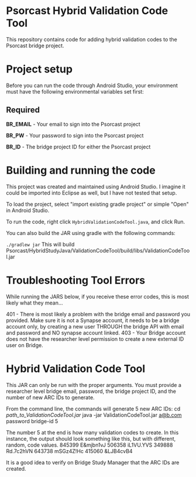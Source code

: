 # Psorcast Hybrid Validation Code Tool
This repository contains code for adding hybrid validation codes to the Psorcast bridge project.

# Project setup

Before you can run the code through Android Studio, your environment must have the following environmental variables set first:

## Required
**BR_EMAIL** - Your email to sign into the Psorcast project

**BR_PW** - Your password to sign into the Psorcast project

**BR_ID** - The bridge project ID for either the Psorcast project

# Building and running the code

This project was created and maintained using Android Studio.  I imagine it could be imported into Eclipse as well, but I have not tested that setup.

To load the project, select "import existing gradle project" or simple "Open" in Android Studio.

To run the code, right click `HybridValidationCodeTool.java`, and click Run.

You can also build the JAR using gradle with the following commands:

`./gradlew jar`
This will build Psorcast/HybridStudyJava/ValidationCodeTool/build/libs/ValidationCodeTool.jar

# Troubleshooting Tool Errors
While running the JARS below, if you receive these error codes, this is most likely what they mean...

401 - There is most likely a problem with the bridge email and password you provided.  Make sure it is not a Synapse account, it needs to be a bridge account only, by creating a new user THROUGH the bridge API with email and password and NO synapse account linked.
403 - Your Bridge account does not have the researcher level permission to create a new external ID user on Bridge.

# Hybrid Validation Code Tool

This JAR can only be run with the proper arguments.  You must provide a researcher level bridge email, password, the bridge project ID, and the number of new ARC IDs to generate.

From the command line, the commands will generate 5 new ARC IDs:
cd *path_to_ValidationCodeTool.jar*
java -jar ValidationCodeTool.jar a@b.com password bridge-id 5

The number 5 at the end is how many validation codes to create.  In this instance, the output should look something like this, but with different, random, code values.
845399    E&mjbn1vJ
506358    iL1VU.YVS
349888    Rd.7c2hVN
643738    mSGz4Z!Hc
415060    &LJB4cvB4

It is a good idea to verify on Bridge Study Manager that the ARC IDs are created.

